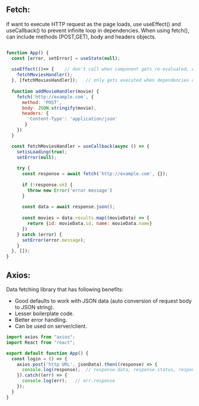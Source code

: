 ## Fetch:
If want to execute HTTP request as the page loads, use useEffect() and useCallback() to prevent infinite loop in dependencies. When using fetch(), can include methods (POST,GET), body and headers objects.
```javascript

function App() {
  const [error, setError] = useState(null);
  
  useEffect(()=> {    // don't call when component gets re-evaluated, else inifinite loop
    fetchMoviesHandler();
  }, [fetchMoviesHandler]);   // only gets executed when dependencies change
  
  function addMovieHandler(movie) {
    fetch('http://example.com', {
      method: 'POST',
      body: JSON.stringify(movie),
      headers: {
        'Content-Type': 'application/json'
       }
    })
  }

  const fetchMoviesHandler = useCallback(async () => {
    setisLoading(true);
    setError(null);
    
    try {
      const response = await fetch('http://example.com', {});
      
      if (!response.ok) {
        throw new Error('error message')
      }
      
      const data = await response.json();
      
      const movies = data.results.map((movieData) => {
        return {id: movieData.id, name: movieData.name}
      })
    } catch (error) {
      setError(error.message);
    }
  }, []);
}

```

## Axios:
Data fetching library that has following benefits:
- Good defaults to work with JSON data (auto conversion of request body to JSON string).
- Lesser boilerplate code.
- Better error handling.
- Can be used on server/client.

```js
import axios from "axios";
import React from "react";

export default function App() {
  const login = () => {
    axios.post('http URL', jsonData).then((response) => {
      console.log(response);  // response.data, response.status, response.headers
    }).catch((err) => {
      console.log(err);   // err.response
    });
  }
}

```
